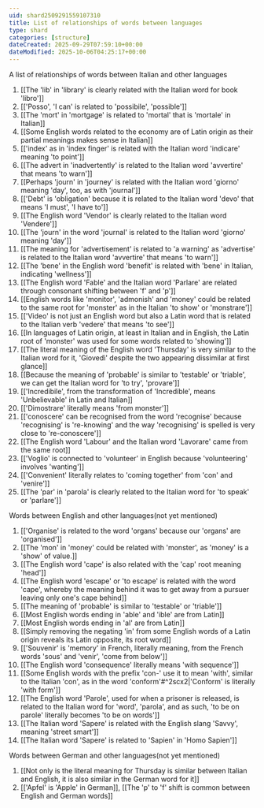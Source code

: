 ```yaml
---
uid: shard2509291559107310
title: List of relationships of words between languages
type: shard
categories: [structure]
dateCreated: 2025-09-29T07:59:10+00:00
dateModified: 2025-10-06T04:25:17+00:00
---
```

A list of relationships of words between Italian and other languages
1. [[The 'lib' in 'library' is clearly related with the Italian word for book 'libro']]
2. [['Posso', 'I can' is related to 'possibile', 'possible']]
3. [[The 'mort' in 'mortgage' is related to 'mortal' that is 'mortale' in Italian]]
4. [[Some English words related to the economy are of Latin origin as their partial meanings makes sense in Italian]]
5. [['index' as in 'index finger' is related with the Italian word 'indicare' meaning 'to point']]
6. [[The advert in 'inadvertently' is related to the Italian word 'avvertire' that means 'to warn']]
7. [[Perhaps 'journ' in 'journey' is related with the Italian word 'giorno' meaning 'day', too, as with 'journal']]
8. [['Debt' is 'obligation' because it is related to the Italian word 'devo' that means 'I must', 'I have to']]
9. [[The English word 'Vendor' is clearly related to the Italian word 'Vendere']]
10. [[The 'journ' in the word 'journal' is related to the Italian word 'giorno' meaning 'day']]
11. [[The meaning for 'advertisement' is related to 'a warning' as 'advertise' is related to the Italian word 'avvertire' that means 'to warn']]
12. [[The 'bene' in the English word 'benefit' is related with 'bene' in Italian, indicating 'wellness']]
13. [[The English word 'Fable' and the Italian word 'Parlare' are related through consonant shifting between 'f' and 'p']]
14. [[English words like 'monitor', 'admonish' and 'money' could be related to the same root for 'monster' as in the Italian 'to show' or 'monstrare']]
15. [['Video' is not just an English word but also a Latin word that is related to the Italian verb 'vedere' that means 'to see']]
16. [[In languages of Latin origin, at least in Italian and in English, the Latin root of 'monster' was used for some words related to 'showing']]
17. [[The literal meaning of the English word 'Thursday' is very similar to the Italian word for it, 'Giovedì' despite the two appearing dissimilar at first glance]]
18. [[Because the meaning of 'probable' is similar to 'testable' or 'triable', we can get the Italian word for 'to try', 'provare']]
19. [['Incredibile', from the transformation of 'Incredible', means 'Unbelievable' in Latin and Italian]]
20. [['Dimostrare' literally means 'from monster']]
21. [['conoscere' can be recognised from the word 'recognise' because 'recognising' is 're-knowing' and the way 'recognising' is spelled is very close to 're-conoscere']]
22. [[The English word 'Labour' and the Italian word 'Lavorare' came from the same root]]
23. [['Voglio' is connected to 'volunteer' in English because 'volunteering' involves 'wanting']]
24. [['Convenient' literally relates to 'coming together' from 'con' and 'venire']]
25. [[The 'par' in 'parola' is clearly related to the Italian word for 'to speak' or 'parlare']]

Words between English and other languages(not yet mentioned)
1. [['Organise' is related to the word 'organs' because our 'organs' are 'organised']]
2. [[The 'mon' in 'money' could be related with 'monster', as 'money' is a 'show' of value.]]
3. [[The English word 'cape' is also related with the 'cap' root meaning 'head']]
4. [[The English word 'escape' or 'to escape' is related with the word 'cape', whereby the meaning behind it was to get away from a pursuer leaving only one's cape behind]]
5. [[The meaning of 'probable' is similar to 'testable' or 'triable']]
6. [[Most English words ending in 'able' and 'ible' are from Latin]]
7. [[Most English words ending in 'al' are from Latin]]
8. [[Simply removing the negating 'in' from some English words of a Latin origin reveals its Latin opposite, its root word]]
9. [['Souvenir' is 'memory' in French, literally meaning, from the French words 'sous' and 'venir', 'come from below']]
10. [[The English word 'consequence' literally means 'with sequence']]
11. [[Some English words with the prefix 'con-' use it to mean 'with', similar to the Italian 'con', as in the word 'conform'#^2scx2|'Conform' is literally 'with form']]
12. [[The English word 'Parole', used for when a prisoner is released, is related to the Italian word for 'word', 'parola', and as such, 'to be on parole' literally becomes 'to be on words']]
13. [[The Italian word 'Sapere' is related with the English slang 'Savvy', meaning 'street smart']]
14. [[The Italian word 'Sapere' is related to 'Sapien' in 'Homo Sapien']]


Words between German and other languages(not yet mentioned)
1. [[Not only is the literal meaning for Thursday is similar between Italian and English, it is also similar in the German word for it]]
2. [['Apfel' is 'Apple' in German]], [[The 'p' to 'f' shift is common between English and German words]]